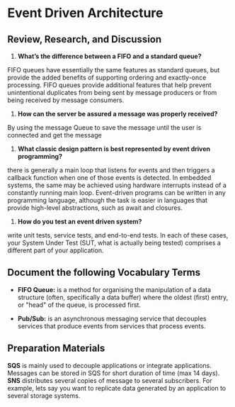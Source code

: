 # Event Driven Architecture

## Review, Research, and Discussion

1.  **What’s the difference between a FIFO and a standard queue?**

FIFO queues have essentially the same features as standard queues, but provide the added benefits of supporting ordering and exactly-once processing. FIFO queues provide additional features that help prevent unintentional duplicates from being sent by message producers or from being received by message consumers.


1.  **How can the server be assured a message was properly received?**

By using the message Queue to save the message until the user is connected and get the message

1. **What classic design pattern is best represented by event driven programming?**

 there is generally a main loop that listens for events and then triggers a callback function when one of those events is detected. In embedded systems, the same may be achieved using hardware interrupts instead of a constantly running main loop. Event-driven programs can be written in any programming language, although the task is easier in languages that provide high-level abstractions, such as await and closures.

1. **How do you test an event driven system?**

write unit tests, service tests, and end-to-end tests. In each of these cases, your System Under Test (SUT, what is actually being tested) comprises a different part of your application.

## Document the following Vocabulary Terms

* **FIFO Queue:** is a method for organising the manipulation of a data structure (often, specifically a data buffer) where the oldest (first) entry, or "head" of the queue, is processed first.

* **Pub/Sub:**  is an asynchronous messaging service that decouples services that produce events from services that process events.

## Preparation Materials

**SQS** is mainly used to decouple applications or integrate applications. Messages can be stored in SQS for short duration of time (max 14 days). **SNS** distributes several copies of message to several subscribers. For example, lets say you want to replicate data generated by an application to several storage systems.



